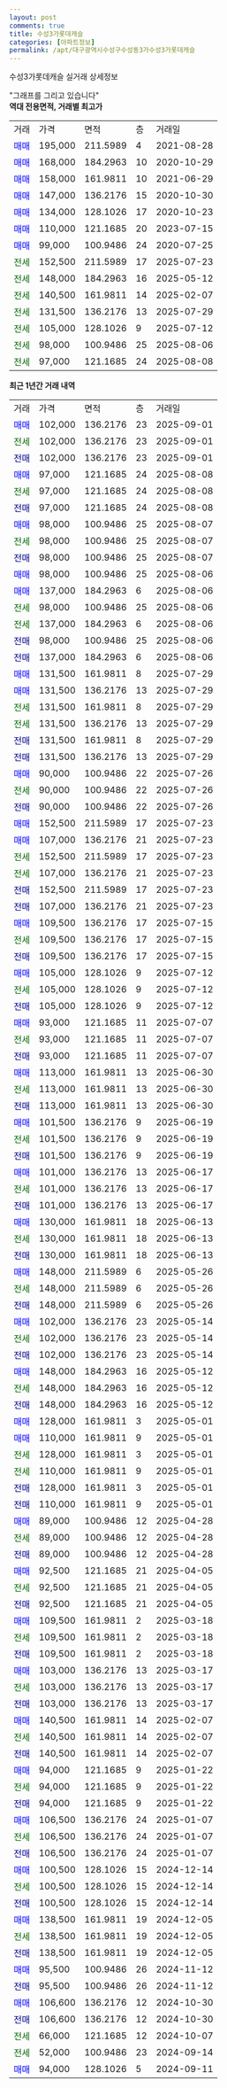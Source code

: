 ```yaml
---
layout: post
comments: true
title: 수성3가롯데캐슬
categories: [아파트정보]
permalink: /apt/대구광역시수성구수성동3가수성3가롯데캐슬
---
```


수성3가롯데캐슬 실거래 상세정보

<script type="text/javascript">
  google.charts.load('current', {'packages':['line', 'corechart']});
  google.charts.setOnLoadCallback(drawChart);

  function drawChart() {
    var data = new google.visualization.DataTable();
    data.addColumn('date', '거래일');
    data.addColumn('number', "매매");
    data.addColumn('number', "전세");
    data.addColumn('number', "전매");

    data.addRows([[new Date(Date.parse("2025-09-01")), 102000, null, null], [new Date(Date.parse("2025-09-01")), null, 102000, null], [new Date(Date.parse("2025-09-01")), null, null, 102000], [new Date(Date.parse("2025-08-08")), 97000, null, null], [new Date(Date.parse("2025-08-08")), null, 97000, null], [new Date(Date.parse("2025-08-08")), null, null, 97000], [new Date(Date.parse("2025-08-07")), 98000, null, null], [new Date(Date.parse("2025-08-07")), null, 98000, null], [new Date(Date.parse("2025-08-07")), null, null, 98000], [new Date(Date.parse("2025-08-06")), 98000, null, null], [new Date(Date.parse("2025-08-06")), 137000, null, null], [new Date(Date.parse("2025-08-06")), null, 98000, null], [new Date(Date.parse("2025-08-06")), null, 137000, null], [new Date(Date.parse("2025-08-06")), null, null, 98000], [new Date(Date.parse("2025-08-06")), null, null, 137000], [new Date(Date.parse("2025-07-29")), 131500, null, null], [new Date(Date.parse("2025-07-29")), 131500, null, null], [new Date(Date.parse("2025-07-29")), null, 131500, null], [new Date(Date.parse("2025-07-29")), null, 131500, null], [new Date(Date.parse("2025-07-29")), null, null, 131500], [new Date(Date.parse("2025-07-29")), null, null, 131500], [new Date(Date.parse("2025-07-26")), 90000, null, null], [new Date(Date.parse("2025-07-26")), null, 90000, null], [new Date(Date.parse("2025-07-26")), null, null, 90000], [new Date(Date.parse("2025-07-23")), 152500, null, null], [new Date(Date.parse("2025-07-23")), 107000, null, null], [new Date(Date.parse("2025-07-23")), null, 152500, null], [new Date(Date.parse("2025-07-23")), null, 107000, null], [new Date(Date.parse("2025-07-23")), null, null, 152500], [new Date(Date.parse("2025-07-23")), null, null, 107000], [new Date(Date.parse("2025-07-15")), 109500, null, null], [new Date(Date.parse("2025-07-15")), null, 109500, null], [new Date(Date.parse("2025-07-15")), null, null, 109500], [new Date(Date.parse("2025-07-12")), 105000, null, null], [new Date(Date.parse("2025-07-12")), null, 105000, null], [new Date(Date.parse("2025-07-12")), null, null, 105000], [new Date(Date.parse("2025-07-07")), 93000, null, null], [new Date(Date.parse("2025-07-07")), null, 93000, null], [new Date(Date.parse("2025-07-07")), null, null, 93000], [new Date(Date.parse("2025-06-30")), 113000, null, null], [new Date(Date.parse("2025-06-30")), null, 113000, null], [new Date(Date.parse("2025-06-30")), null, null, 113000], [new Date(Date.parse("2025-06-19")), 101500, null, null], [new Date(Date.parse("2025-06-19")), null, 101500, null], [new Date(Date.parse("2025-06-19")), null, null, 101500], [new Date(Date.parse("2025-06-17")), 101000, null, null], [new Date(Date.parse("2025-06-17")), null, 101000, null], [new Date(Date.parse("2025-06-17")), null, null, 101000], [new Date(Date.parse("2025-06-13")), 130000, null, null], [new Date(Date.parse("2025-06-13")), null, 130000, null], [new Date(Date.parse("2025-06-13")), null, null, 130000], [new Date(Date.parse("2025-05-26")), 148000, null, null], [new Date(Date.parse("2025-05-26")), null, 148000, null], [new Date(Date.parse("2025-05-26")), null, null, 148000], [new Date(Date.parse("2025-05-14")), 102000, null, null], [new Date(Date.parse("2025-05-14")), null, 102000, null], [new Date(Date.parse("2025-05-14")), null, null, 102000], [new Date(Date.parse("2025-05-12")), 148000, null, null], [new Date(Date.parse("2025-05-12")), null, 148000, null], [new Date(Date.parse("2025-05-12")), null, null, 148000], [new Date(Date.parse("2025-05-01")), 128000, null, null], [new Date(Date.parse("2025-05-01")), 110000, null, null], [new Date(Date.parse("2025-05-01")), null, 128000, null], [new Date(Date.parse("2025-05-01")), null, 110000, null], [new Date(Date.parse("2025-05-01")), null, null, 128000], [new Date(Date.parse("2025-05-01")), null, null, 110000], [new Date(Date.parse("2025-04-28")), 89000, null, null], [new Date(Date.parse("2025-04-28")), null, 89000, null], [new Date(Date.parse("2025-04-28")), null, null, 89000], [new Date(Date.parse("2025-04-05")), 92500, null, null], [new Date(Date.parse("2025-04-05")), null, 92500, null], [new Date(Date.parse("2025-04-05")), null, null, 92500], [new Date(Date.parse("2025-03-18")), 109500, null, null], [new Date(Date.parse("2025-03-18")), null, 109500, null], [new Date(Date.parse("2025-03-18")), null, null, 109500], [new Date(Date.parse("2025-03-17")), 103000, null, null], [new Date(Date.parse("2025-03-17")), null, 103000, null], [new Date(Date.parse("2025-03-17")), null, null, 103000], [new Date(Date.parse("2025-02-07")), 140500, null, null], [new Date(Date.parse("2025-02-07")), null, 140500, null], [new Date(Date.parse("2025-02-07")), null, null, 140500], [new Date(Date.parse("2025-01-22")), 94000, null, null], [new Date(Date.parse("2025-01-22")), null, 94000, null], [new Date(Date.parse("2025-01-22")), null, null, 94000], [new Date(Date.parse("2025-01-07")), 106500, null, null], [new Date(Date.parse("2025-01-07")), null, 106500, null], [new Date(Date.parse("2025-01-07")), null, null, 106500], [new Date(Date.parse("2024-12-14")), 100500, null, null], [new Date(Date.parse("2024-12-14")), null, 100500, null], [new Date(Date.parse("2024-12-14")), null, null, 100500], [new Date(Date.parse("2024-12-05")), 138500, null, null], [new Date(Date.parse("2024-12-05")), null, 138500, null], [new Date(Date.parse("2024-12-05")), null, null, 138500], [new Date(Date.parse("2024-11-12")), 95500, null, null], [new Date(Date.parse("2024-11-12")), null, null, 95500], [new Date(Date.parse("2024-10-30")), 106600, null, null], [new Date(Date.parse("2024-10-30")), null, null, 106600], [new Date(Date.parse("2024-10-07")), null, 66000, null], [new Date(Date.parse("2024-09-14")), null, 52000, null], [new Date(Date.parse("2024-09-11")), 94000, null, null]]);

    var options = {
      hAxis: {
        format: 'yyyy/MM/dd'
      },    
      lineWidth: 0,
      pointsVisible: true,    
      title: '최근 1년간 유형별 실거래가 분포',
      legend: { position: 'bottom' }
    };

    var formatter = new google.visualization.NumberFormat({pattern:'###,###'} );
    formatter.format(data, 1);
    formatter.format(data, 2);
    
    setTimeout(function() {
        var chart = new google.visualization.LineChart(document.getElementById('columnchart_material'));
        chart.draw(data, (options));
        document.getElementById('loading').style.display = 'none';
    }, 200);
  }
</script>


<div id="loading" style="z-index:20; display: block; margin-left: 0px">"그래프를 그리고 있습니다"</div>
<div id="columnchart_material" style="width: 95%; margin-left: 0px; display: block"></div>
<!-- contents start -->
<b>역대 전용면적, 거래별 최고가</b>
<table class="sortable">
    <tr>
      <td>거래</td>
      <td>가격</td>
      <td>면적</td>
      <td>층</td>
      <td>거래일</td>
    </tr>
        <tr>
          <td><a style="color: blue">매매</a></td>
          <td>195,000</td>
          <td>211.5989</td>
          <td>4</td>
          <td>2021-08-28</td>
        </tr>            <tr>
          <td><a style="color: blue">매매</a></td>
          <td>168,000</td>
          <td>184.2963</td>
          <td>10</td>
          <td>2020-10-29</td>
        </tr>            <tr>
          <td><a style="color: blue">매매</a></td>
          <td>158,000</td>
          <td>161.9811</td>
          <td>10</td>
          <td>2021-06-29</td>
        </tr>            <tr>
          <td><a style="color: blue">매매</a></td>
          <td>147,000</td>
          <td>136.2176</td>
          <td>15</td>
          <td>2020-10-30</td>
        </tr>            <tr>
          <td><a style="color: blue">매매</a></td>
          <td>134,000</td>
          <td>128.1026</td>
          <td>17</td>
          <td>2020-10-23</td>
        </tr>            <tr>
          <td><a style="color: blue">매매</a></td>
          <td>110,000</td>
          <td>121.1685</td>
          <td>20</td>
          <td>2023-07-15</td>
        </tr>            <tr>
          <td><a style="color: blue">매매</a></td>
          <td>99,000</td>
          <td>100.9486</td>
          <td>24</td>
          <td>2020-07-25</td>
        </tr>        
        <tr>
              <td><a style="color: darkgreen">전세</a></td>
              <td>152,500</td>
              <td>211.5989</td>
              <td>17</td>
              <td>2025-07-23</td>
            </tr>            <tr>
              <td><a style="color: darkgreen">전세</a></td>
              <td>148,000</td>
              <td>184.2963</td>
              <td>16</td>
              <td>2025-05-12</td>
            </tr>            <tr>
              <td><a style="color: darkgreen">전세</a></td>
              <td>140,500</td>
              <td>161.9811</td>
              <td>14</td>
              <td>2025-02-07</td>
            </tr>            <tr>
              <td><a style="color: darkgreen">전세</a></td>
              <td>131,500</td>
              <td>136.2176</td>
              <td>13</td>
              <td>2025-07-29</td>
            </tr>            <tr>
              <td><a style="color: darkgreen">전세</a></td>
              <td>105,000</td>
              <td>128.1026</td>
              <td>9</td>
              <td>2025-07-12</td>
            </tr>            <tr>
              <td><a style="color: darkgreen">전세</a></td>
              <td>98,000</td>
              <td>100.9486</td>
              <td>25</td>
              <td>2025-08-06</td>
            </tr>            <tr>
              <td><a style="color: darkgreen">전세</a></td>
              <td>97,000</td>
              <td>121.1685</td>
              <td>24</td>
              <td>2025-08-08</td>
            </tr>        
    
</table>

<b>최근 1년간 거래 내역</b>

<table class="sortable">
    <tr>
      <td>거래</td>
      <td>가격</td>
      <td>면적</td>
      <td>층</td>
      <td>거래일</td>
    </tr>
    <tr>
      <td><a style="color: blue">매매</a></td>
      <td>102,000</td>
      <td>136.2176</td>
      <td>23</td>
      <td>2025-09-01</td>
    </tr>          <tr>
      <td><a style="color: darkgreen">전세</a></td>
      <td>102,000</td>
      <td>136.2176</td>
      <td>23</td>
      <td>2025-09-01</td>
    </tr>          <tr>
      <td><a style="color: darkblue">전매</a></td>
      <td>102,000</td>
      <td>136.2176</td>
      <td>23</td>
      <td>2025-09-01</td>
    </tr>          <tr>
      <td><a style="color: blue">매매</a></td>
      <td>97,000</td>
      <td>121.1685</td>
      <td>24</td>
      <td>2025-08-08</td>
    </tr>          <tr>
      <td><a style="color: darkgreen">전세</a></td>
      <td>97,000</td>
      <td>121.1685</td>
      <td>24</td>
      <td>2025-08-08</td>
    </tr>          <tr>
      <td><a style="color: darkblue">전매</a></td>
      <td>97,000</td>
      <td>121.1685</td>
      <td>24</td>
      <td>2025-08-08</td>
    </tr>          <tr>
      <td><a style="color: blue">매매</a></td>
      <td>98,000</td>
      <td>100.9486</td>
      <td>25</td>
      <td>2025-08-07</td>
    </tr>          <tr>
      <td><a style="color: darkgreen">전세</a></td>
      <td>98,000</td>
      <td>100.9486</td>
      <td>25</td>
      <td>2025-08-07</td>
    </tr>          <tr>
      <td><a style="color: darkblue">전매</a></td>
      <td>98,000</td>
      <td>100.9486</td>
      <td>25</td>
      <td>2025-08-07</td>
    </tr>          <tr>
      <td><a style="color: blue">매매</a></td>
      <td>98,000</td>
      <td>100.9486</td>
      <td>25</td>
      <td>2025-08-06</td>
    </tr>          <tr>
      <td><a style="color: blue">매매</a></td>
      <td>137,000</td>
      <td>184.2963</td>
      <td>6</td>
      <td>2025-08-06</td>
    </tr>          <tr>
      <td><a style="color: darkgreen">전세</a></td>
      <td>98,000</td>
      <td>100.9486</td>
      <td>25</td>
      <td>2025-08-06</td>
    </tr>          <tr>
      <td><a style="color: darkgreen">전세</a></td>
      <td>137,000</td>
      <td>184.2963</td>
      <td>6</td>
      <td>2025-08-06</td>
    </tr>          <tr>
      <td><a style="color: darkblue">전매</a></td>
      <td>98,000</td>
      <td>100.9486</td>
      <td>25</td>
      <td>2025-08-06</td>
    </tr>          <tr>
      <td><a style="color: darkblue">전매</a></td>
      <td>137,000</td>
      <td>184.2963</td>
      <td>6</td>
      <td>2025-08-06</td>
    </tr>          <tr>
      <td><a style="color: blue">매매</a></td>
      <td>131,500</td>
      <td>161.9811</td>
      <td>8</td>
      <td>2025-07-29</td>
    </tr>          <tr>
      <td><a style="color: blue">매매</a></td>
      <td>131,500</td>
      <td>136.2176</td>
      <td>13</td>
      <td>2025-07-29</td>
    </tr>          <tr>
      <td><a style="color: darkgreen">전세</a></td>
      <td>131,500</td>
      <td>161.9811</td>
      <td>8</td>
      <td>2025-07-29</td>
    </tr>          <tr>
      <td><a style="color: darkgreen">전세</a></td>
      <td>131,500</td>
      <td>136.2176</td>
      <td>13</td>
      <td>2025-07-29</td>
    </tr>          <tr>
      <td><a style="color: darkblue">전매</a></td>
      <td>131,500</td>
      <td>161.9811</td>
      <td>8</td>
      <td>2025-07-29</td>
    </tr>          <tr>
      <td><a style="color: darkblue">전매</a></td>
      <td>131,500</td>
      <td>136.2176</td>
      <td>13</td>
      <td>2025-07-29</td>
    </tr>          <tr>
      <td><a style="color: blue">매매</a></td>
      <td>90,000</td>
      <td>100.9486</td>
      <td>22</td>
      <td>2025-07-26</td>
    </tr>          <tr>
      <td><a style="color: darkgreen">전세</a></td>
      <td>90,000</td>
      <td>100.9486</td>
      <td>22</td>
      <td>2025-07-26</td>
    </tr>          <tr>
      <td><a style="color: darkblue">전매</a></td>
      <td>90,000</td>
      <td>100.9486</td>
      <td>22</td>
      <td>2025-07-26</td>
    </tr>          <tr>
      <td><a style="color: blue">매매</a></td>
      <td>152,500</td>
      <td>211.5989</td>
      <td>17</td>
      <td>2025-07-23</td>
    </tr>          <tr>
      <td><a style="color: blue">매매</a></td>
      <td>107,000</td>
      <td>136.2176</td>
      <td>21</td>
      <td>2025-07-23</td>
    </tr>          <tr>
      <td><a style="color: darkgreen">전세</a></td>
      <td>152,500</td>
      <td>211.5989</td>
      <td>17</td>
      <td>2025-07-23</td>
    </tr>          <tr>
      <td><a style="color: darkgreen">전세</a></td>
      <td>107,000</td>
      <td>136.2176</td>
      <td>21</td>
      <td>2025-07-23</td>
    </tr>          <tr>
      <td><a style="color: darkblue">전매</a></td>
      <td>152,500</td>
      <td>211.5989</td>
      <td>17</td>
      <td>2025-07-23</td>
    </tr>          <tr>
      <td><a style="color: darkblue">전매</a></td>
      <td>107,000</td>
      <td>136.2176</td>
      <td>21</td>
      <td>2025-07-23</td>
    </tr>          <tr>
      <td><a style="color: blue">매매</a></td>
      <td>109,500</td>
      <td>136.2176</td>
      <td>17</td>
      <td>2025-07-15</td>
    </tr>          <tr>
      <td><a style="color: darkgreen">전세</a></td>
      <td>109,500</td>
      <td>136.2176</td>
      <td>17</td>
      <td>2025-07-15</td>
    </tr>          <tr>
      <td><a style="color: darkblue">전매</a></td>
      <td>109,500</td>
      <td>136.2176</td>
      <td>17</td>
      <td>2025-07-15</td>
    </tr>          <tr>
      <td><a style="color: blue">매매</a></td>
      <td>105,000</td>
      <td>128.1026</td>
      <td>9</td>
      <td>2025-07-12</td>
    </tr>          <tr>
      <td><a style="color: darkgreen">전세</a></td>
      <td>105,000</td>
      <td>128.1026</td>
      <td>9</td>
      <td>2025-07-12</td>
    </tr>          <tr>
      <td><a style="color: darkblue">전매</a></td>
      <td>105,000</td>
      <td>128.1026</td>
      <td>9</td>
      <td>2025-07-12</td>
    </tr>          <tr>
      <td><a style="color: blue">매매</a></td>
      <td>93,000</td>
      <td>121.1685</td>
      <td>11</td>
      <td>2025-07-07</td>
    </tr>          <tr>
      <td><a style="color: darkgreen">전세</a></td>
      <td>93,000</td>
      <td>121.1685</td>
      <td>11</td>
      <td>2025-07-07</td>
    </tr>          <tr>
      <td><a style="color: darkblue">전매</a></td>
      <td>93,000</td>
      <td>121.1685</td>
      <td>11</td>
      <td>2025-07-07</td>
    </tr>          <tr>
      <td><a style="color: blue">매매</a></td>
      <td>113,000</td>
      <td>161.9811</td>
      <td>13</td>
      <td>2025-06-30</td>
    </tr>          <tr>
      <td><a style="color: darkgreen">전세</a></td>
      <td>113,000</td>
      <td>161.9811</td>
      <td>13</td>
      <td>2025-06-30</td>
    </tr>          <tr>
      <td><a style="color: darkblue">전매</a></td>
      <td>113,000</td>
      <td>161.9811</td>
      <td>13</td>
      <td>2025-06-30</td>
    </tr>          <tr>
      <td><a style="color: blue">매매</a></td>
      <td>101,500</td>
      <td>136.2176</td>
      <td>9</td>
      <td>2025-06-19</td>
    </tr>          <tr>
      <td><a style="color: darkgreen">전세</a></td>
      <td>101,500</td>
      <td>136.2176</td>
      <td>9</td>
      <td>2025-06-19</td>
    </tr>          <tr>
      <td><a style="color: darkblue">전매</a></td>
      <td>101,500</td>
      <td>136.2176</td>
      <td>9</td>
      <td>2025-06-19</td>
    </tr>          <tr>
      <td><a style="color: blue">매매</a></td>
      <td>101,000</td>
      <td>136.2176</td>
      <td>13</td>
      <td>2025-06-17</td>
    </tr>          <tr>
      <td><a style="color: darkgreen">전세</a></td>
      <td>101,000</td>
      <td>136.2176</td>
      <td>13</td>
      <td>2025-06-17</td>
    </tr>          <tr>
      <td><a style="color: darkblue">전매</a></td>
      <td>101,000</td>
      <td>136.2176</td>
      <td>13</td>
      <td>2025-06-17</td>
    </tr>          <tr>
      <td><a style="color: blue">매매</a></td>
      <td>130,000</td>
      <td>161.9811</td>
      <td>18</td>
      <td>2025-06-13</td>
    </tr>          <tr>
      <td><a style="color: darkgreen">전세</a></td>
      <td>130,000</td>
      <td>161.9811</td>
      <td>18</td>
      <td>2025-06-13</td>
    </tr>          <tr>
      <td><a style="color: darkblue">전매</a></td>
      <td>130,000</td>
      <td>161.9811</td>
      <td>18</td>
      <td>2025-06-13</td>
    </tr>          <tr>
      <td><a style="color: blue">매매</a></td>
      <td>148,000</td>
      <td>211.5989</td>
      <td>6</td>
      <td>2025-05-26</td>
    </tr>          <tr>
      <td><a style="color: darkgreen">전세</a></td>
      <td>148,000</td>
      <td>211.5989</td>
      <td>6</td>
      <td>2025-05-26</td>
    </tr>          <tr>
      <td><a style="color: darkblue">전매</a></td>
      <td>148,000</td>
      <td>211.5989</td>
      <td>6</td>
      <td>2025-05-26</td>
    </tr>          <tr>
      <td><a style="color: blue">매매</a></td>
      <td>102,000</td>
      <td>136.2176</td>
      <td>23</td>
      <td>2025-05-14</td>
    </tr>          <tr>
      <td><a style="color: darkgreen">전세</a></td>
      <td>102,000</td>
      <td>136.2176</td>
      <td>23</td>
      <td>2025-05-14</td>
    </tr>          <tr>
      <td><a style="color: darkblue">전매</a></td>
      <td>102,000</td>
      <td>136.2176</td>
      <td>23</td>
      <td>2025-05-14</td>
    </tr>          <tr>
      <td><a style="color: blue">매매</a></td>
      <td>148,000</td>
      <td>184.2963</td>
      <td>16</td>
      <td>2025-05-12</td>
    </tr>          <tr>
      <td><a style="color: darkgreen">전세</a></td>
      <td>148,000</td>
      <td>184.2963</td>
      <td>16</td>
      <td>2025-05-12</td>
    </tr>          <tr>
      <td><a style="color: darkblue">전매</a></td>
      <td>148,000</td>
      <td>184.2963</td>
      <td>16</td>
      <td>2025-05-12</td>
    </tr>          <tr>
      <td><a style="color: blue">매매</a></td>
      <td>128,000</td>
      <td>161.9811</td>
      <td>3</td>
      <td>2025-05-01</td>
    </tr>          <tr>
      <td><a style="color: blue">매매</a></td>
      <td>110,000</td>
      <td>161.9811</td>
      <td>9</td>
      <td>2025-05-01</td>
    </tr>          <tr>
      <td><a style="color: darkgreen">전세</a></td>
      <td>128,000</td>
      <td>161.9811</td>
      <td>3</td>
      <td>2025-05-01</td>
    </tr>          <tr>
      <td><a style="color: darkgreen">전세</a></td>
      <td>110,000</td>
      <td>161.9811</td>
      <td>9</td>
      <td>2025-05-01</td>
    </tr>          <tr>
      <td><a style="color: darkblue">전매</a></td>
      <td>128,000</td>
      <td>161.9811</td>
      <td>3</td>
      <td>2025-05-01</td>
    </tr>          <tr>
      <td><a style="color: darkblue">전매</a></td>
      <td>110,000</td>
      <td>161.9811</td>
      <td>9</td>
      <td>2025-05-01</td>
    </tr>          <tr>
      <td><a style="color: blue">매매</a></td>
      <td>89,000</td>
      <td>100.9486</td>
      <td>12</td>
      <td>2025-04-28</td>
    </tr>          <tr>
      <td><a style="color: darkgreen">전세</a></td>
      <td>89,000</td>
      <td>100.9486</td>
      <td>12</td>
      <td>2025-04-28</td>
    </tr>          <tr>
      <td><a style="color: darkblue">전매</a></td>
      <td>89,000</td>
      <td>100.9486</td>
      <td>12</td>
      <td>2025-04-28</td>
    </tr>          <tr>
      <td><a style="color: blue">매매</a></td>
      <td>92,500</td>
      <td>121.1685</td>
      <td>21</td>
      <td>2025-04-05</td>
    </tr>          <tr>
      <td><a style="color: darkgreen">전세</a></td>
      <td>92,500</td>
      <td>121.1685</td>
      <td>21</td>
      <td>2025-04-05</td>
    </tr>          <tr>
      <td><a style="color: darkblue">전매</a></td>
      <td>92,500</td>
      <td>121.1685</td>
      <td>21</td>
      <td>2025-04-05</td>
    </tr>          <tr>
      <td><a style="color: blue">매매</a></td>
      <td>109,500</td>
      <td>161.9811</td>
      <td>2</td>
      <td>2025-03-18</td>
    </tr>          <tr>
      <td><a style="color: darkgreen">전세</a></td>
      <td>109,500</td>
      <td>161.9811</td>
      <td>2</td>
      <td>2025-03-18</td>
    </tr>          <tr>
      <td><a style="color: darkblue">전매</a></td>
      <td>109,500</td>
      <td>161.9811</td>
      <td>2</td>
      <td>2025-03-18</td>
    </tr>          <tr>
      <td><a style="color: blue">매매</a></td>
      <td>103,000</td>
      <td>136.2176</td>
      <td>13</td>
      <td>2025-03-17</td>
    </tr>          <tr>
      <td><a style="color: darkgreen">전세</a></td>
      <td>103,000</td>
      <td>136.2176</td>
      <td>13</td>
      <td>2025-03-17</td>
    </tr>          <tr>
      <td><a style="color: darkblue">전매</a></td>
      <td>103,000</td>
      <td>136.2176</td>
      <td>13</td>
      <td>2025-03-17</td>
    </tr>          <tr>
      <td><a style="color: blue">매매</a></td>
      <td>140,500</td>
      <td>161.9811</td>
      <td>14</td>
      <td>2025-02-07</td>
    </tr>          <tr>
      <td><a style="color: darkgreen">전세</a></td>
      <td>140,500</td>
      <td>161.9811</td>
      <td>14</td>
      <td>2025-02-07</td>
    </tr>          <tr>
      <td><a style="color: darkblue">전매</a></td>
      <td>140,500</td>
      <td>161.9811</td>
      <td>14</td>
      <td>2025-02-07</td>
    </tr>          <tr>
      <td><a style="color: blue">매매</a></td>
      <td>94,000</td>
      <td>121.1685</td>
      <td>9</td>
      <td>2025-01-22</td>
    </tr>          <tr>
      <td><a style="color: darkgreen">전세</a></td>
      <td>94,000</td>
      <td>121.1685</td>
      <td>9</td>
      <td>2025-01-22</td>
    </tr>          <tr>
      <td><a style="color: darkblue">전매</a></td>
      <td>94,000</td>
      <td>121.1685</td>
      <td>9</td>
      <td>2025-01-22</td>
    </tr>          <tr>
      <td><a style="color: blue">매매</a></td>
      <td>106,500</td>
      <td>136.2176</td>
      <td>24</td>
      <td>2025-01-07</td>
    </tr>          <tr>
      <td><a style="color: darkgreen">전세</a></td>
      <td>106,500</td>
      <td>136.2176</td>
      <td>24</td>
      <td>2025-01-07</td>
    </tr>          <tr>
      <td><a style="color: darkblue">전매</a></td>
      <td>106,500</td>
      <td>136.2176</td>
      <td>24</td>
      <td>2025-01-07</td>
    </tr>          <tr>
      <td><a style="color: blue">매매</a></td>
      <td>100,500</td>
      <td>128.1026</td>
      <td>15</td>
      <td>2024-12-14</td>
    </tr>          <tr>
      <td><a style="color: darkgreen">전세</a></td>
      <td>100,500</td>
      <td>128.1026</td>
      <td>15</td>
      <td>2024-12-14</td>
    </tr>          <tr>
      <td><a style="color: darkblue">전매</a></td>
      <td>100,500</td>
      <td>128.1026</td>
      <td>15</td>
      <td>2024-12-14</td>
    </tr>          <tr>
      <td><a style="color: blue">매매</a></td>
      <td>138,500</td>
      <td>161.9811</td>
      <td>19</td>
      <td>2024-12-05</td>
    </tr>          <tr>
      <td><a style="color: darkgreen">전세</a></td>
      <td>138,500</td>
      <td>161.9811</td>
      <td>19</td>
      <td>2024-12-05</td>
    </tr>          <tr>
      <td><a style="color: darkblue">전매</a></td>
      <td>138,500</td>
      <td>161.9811</td>
      <td>19</td>
      <td>2024-12-05</td>
    </tr>          <tr>
      <td><a style="color: blue">매매</a></td>
      <td>95,500</td>
      <td>100.9486</td>
      <td>26</td>
      <td>2024-11-12</td>
    </tr>          <tr>
      <td><a style="color: darkblue">전매</a></td>
      <td>95,500</td>
      <td>100.9486</td>
      <td>26</td>
      <td>2024-11-12</td>
    </tr>          <tr>
      <td><a style="color: blue">매매</a></td>
      <td>106,600</td>
      <td>136.2176</td>
      <td>12</td>
      <td>2024-10-30</td>
    </tr>          <tr>
      <td><a style="color: darkblue">전매</a></td>
      <td>106,600</td>
      <td>136.2176</td>
      <td>12</td>
      <td>2024-10-30</td>
    </tr>          <tr>
      <td><a style="color: darkgreen">전세</a></td>
      <td>66,000</td>
      <td>121.1685</td>
      <td>12</td>
      <td>2024-10-07</td>
    </tr>          <tr>
      <td><a style="color: darkgreen">전세</a></td>
      <td>52,000</td>
      <td>100.9486</td>
      <td>23</td>
      <td>2024-09-14</td>
    </tr>          <tr>
      <td><a style="color: blue">매매</a></td>
      <td>94,000</td>
      <td>128.1026</td>
      <td>5</td>
      <td>2024-09-11</td>
    </tr>      </table>
<!-- contents end -->    

